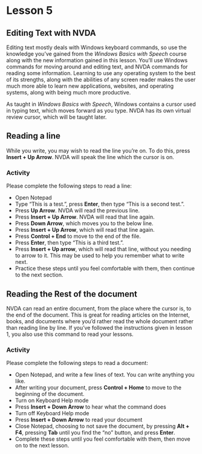 # Lesson 5

## Editing Text with NVDA

Editing text mostly deals with Windows keyboard commands, so use the
knowledge you’ve gained from the *Windows Basics with Speech* course
along with the new information gained in this lesson. You’ll use
Windows commands for moving around and editing text, and NVDA commands
for reading some information. Learning to use any operating system to
the best of its strengths, along with the abilities of any screen
reader makes the user much more able to learn new applications,
websites, and operating systems, along with being much more productive.

As taught in *Windows Basics with Speech*, Windows contains a cursor
used in typing text, which moves forward as you type. NVDA has its own
virtual review cursor, which will be taught later.

## Reading a line

While you write, you may wish to read the line you’re on. To do this, press **Insert + Up Arrow**. NVDA will speak the line which the cursor is on.

### Activity

Please complete the following steps to read a line:

- Open Notepad
- Type “This is a test.”, press **Enter**, then type “This is a second test.”.
- Press **Up Arrow**. NVDA will read the previous line.
- Press **Insert + Up Arrow**. NVDA will read that line again.
- Press **Down Arrow**, which moves you to the below line.
- Press **Insert + Up Arrow**, which will read that line again.
- Press **Control + End** to move to the end of the file.
- Press **Enter**, then type “This is a third test.”.
- Press **Insert + Up arrow**, which will read that line, without you needing to arrow to it. This may be used to help you remember what to write next.
- Practice these steps until you feel comfortable with them, then continue to the next section.

## Reading the Rest of the document

NVDA can read an entire document, from the place where the cursor is,
to the end of the document. This is great for reading articles on the
Internet, books, and documents where you’d rather read the whole
document rather than reading line by line. If you’ve followed the
instructions given in lesson 1, you also use this command to read your
lessons.

### Activity

Please complete the following steps to read a document:

- Open Notepad, and write a few lines of text. You can write anything
  you like.
- After writing your document, press **Control + Home** to move to the
  beginning of the document.
- Turn on Keyboard Help mode
- Press **Insert + Down Arrow** to hear what the command does
- Turn off Keyboard Help mode
- Press **Insert + Down Arrow** to read your document
- Close Notepad, choosing to not save the document, by pressing
  **Alt + F4**, pressing **Tab** until you find the “no” button, and
  press **Enter**.
- Complete these steps until you feel comfortable with them, then move
  on to the next lesson.

